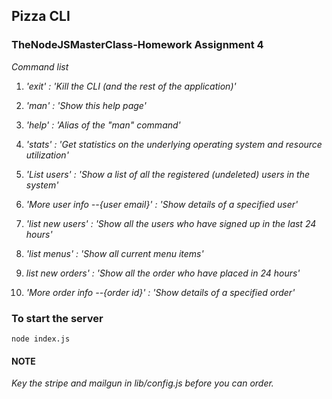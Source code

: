 ## Pizza CLI

### TheNodeJSMasterClass-Homework Assignment 4

*Command list*

1. *'exit' : 'Kill the CLI (and the rest of the application)'*

2. *'man' : 'Show this help page'*

3. *'help' : 'Alias of the "man" command'*

4. *'stats' : 'Get statistics on the underlying operating system and resource utilization'*

5. *'List users' : 'Show a list of all the registered (undeleted) users in the system'*

6. *'More user info --{user email}' : 'Show details of a specified user'*

7. *'list new users' : 'Show all the users who have signed up in the last 24 hours'*

8. *'list menus' : 'Show all current menu items'*

9. *list new orders' : 'Show all the order who have placed in 24 hours'*

10. *'More order info --{order id}' : 'Show details of a specified order'*

### To start the server

```
node index.js
```

#### NOTE
*Key the stripe and mailgun in lib/config.js before you can order.*
